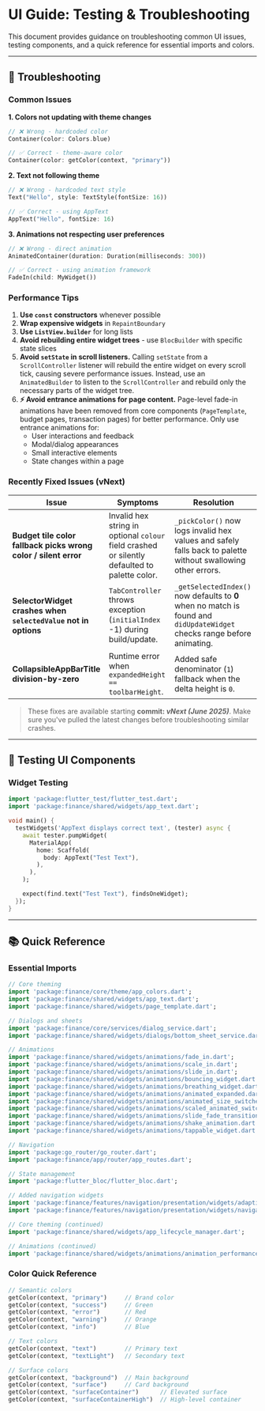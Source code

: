 # UI Guide: Testing & Troubleshooting

This document provides guidance on troubleshooting common UI issues, testing components, and a quick reference for essential imports and colors.

---

## 🔧 Troubleshooting

### Common Issues

**1. Colors not updating with theme changes**
```dart
// ❌ Wrong - hardcoded color
Container(color: Colors.blue)

// ✅ Correct - theme-aware color
Container(color: getColor(context, "primary"))
```

**2. Text not following theme**
```dart
// ❌ Wrong - hardcoded text style
Text("Hello", style: TextStyle(fontSize: 16))

// ✅ Correct - using AppText
AppText("Hello", fontSize: 16)
```

**3. Animations not respecting user preferences**
```dart
// ❌ Wrong - direct animation
AnimatedContainer(duration: Duration(milliseconds: 300))

// ✅ Correct - using animation framework
FadeIn(child: MyWidget())
```

### Performance Tips

1. **Use `const` constructors** whenever possible
2. **Wrap expensive widgets** in `RepaintBoundary`
3. **Use `ListView.builder`** for long lists
4. **Avoid rebuilding entire widget trees** - use `BlocBuilder` with specific state slices
5. **Avoid `setState` in scroll listeners.** Calling `setState` from a `ScrollController` listener will rebuild the entire widget on every scroll tick, causing severe performance issues. Instead, use an `AnimatedBuilder` to listen to the `ScrollController` and rebuild only the necessary parts of the widget tree.
6. **⚡ Avoid entrance animations for page content.** Page-level fade-in animations have been removed from core components (`PageTemplate`, budget pages, transaction pages) for better performance. Only use entrance animations for:
   - User interactions and feedback
   - Modal/dialog appearances  
   - Small interactive elements
   - State changes within a page

### Recently Fixed Issues (vNext)

| Issue | Symptoms | Resolution |
|-------|----------|------------|
| **Budget tile color fallback picks wrong color / silent error** | Invalid hex string in optional `colour` field crashed or silently defaulted to palette color. | `_pickColor()` now logs invalid hex values and safely falls back to palette without swallowing other errors. |
| **SelectorWidget crashes when `selectedValue` not in options** | `TabController` throws exception (`initialIndex` -1) during build/update. | `_getSelectedIndex()` now defaults to **0** when no match is found and `didUpdateWidget` checks range before animating. |
| **CollapsibleAppBarTitle division-by-zero** | Runtime error when `expandedHeight == toolbarHeight`. | Added safe denominator (`1`) fallback when the delta height is `0`. |

> These fixes are available starting **commit: _vNext (June 2025)_**. Make sure you've pulled the latest changes before troubleshooting similar crashes.

---

## 🧪 Testing UI Components

### Widget Testing

```dart
import 'package:flutter_test/flutter_test.dart';
import 'package:finance/shared/widgets/app_text.dart';

void main() {
  testWidgets('AppText displays correct text', (tester) async {
    await tester.pumpWidget(
      MaterialApp(
        home: Scaffold(
          body: AppText("Test Text"),
        ),
      ),
    );

    expect(find.text("Test Text"), findsOneWidget);
  });
}
```

---

## 📚 Quick Reference

### Essential Imports

```dart
// Core theming
import 'package:finance/core/theme/app_colors.dart';
import 'package:finance/shared/widgets/app_text.dart';
import 'package:finance/shared/widgets/page_template.dart';

// Dialogs and sheets
import 'package:finance/core/services/dialog_service.dart';
import 'package:finance/shared/widgets/dialogs/bottom_sheet_service.dart';

// Animations
import 'package:finance/shared/widgets/animations/fade_in.dart';
import 'package:finance/shared/widgets/animations/scale_in.dart';
import 'package:finance/shared/widgets/animations/slide_in.dart';
import 'package:finance/shared/widgets/animations/bouncing_widget.dart';
import 'package:finance/shared/widgets/animations/breathing_widget.dart';
import 'package:finance/shared/widgets/animations/animated_expanded.dart';
import 'package:finance/shared/widgets/animations/animated_size_switcher.dart';
import 'package:finance/shared/widgets/animations/scaled_animated_switcher.dart';
import 'package:finance/shared/widgets/animations/slide_fade_transition.dart';
import 'package:finance/shared/widgets/animations/shake_animation.dart';
import 'package:finance/shared/widgets/animations/tappable_widget.dart';

// Navigation
import 'package:go_router/go_router.dart';
import 'package:finance/app/router/app_routes.dart';

// State management
import 'package:flutter_bloc/flutter_bloc.dart';

// Added navigation widgets
import 'package:finance/features/navigation/presentation/widgets/adaptive_bottom_navigation.dart';
import 'package:finance/features/navigation/presentation/widgets/navigation_customization_content.dart';

// Core theming (continued)
import 'package:finance/shared/widgets/app_lifecycle_manager.dart';

// Animations (continued)
import 'package:finance/shared/widgets/animations/animation_performance_monitor.dart';
```

### Color Quick Reference

```dart
// Semantic colors
getColor(context, "primary")     // Brand color
getColor(context, "success")     // Green
getColor(context, "error")       // Red
getColor(context, "warning")     // Orange
getColor(context, "info")        // Blue

// Text colors
getColor(context, "text")        // Primary text
getColor(context, "textLight")   // Secondary text

// Surface colors
getColor(context, "background")  // Main background
getColor(context, "surface")     // Card background
getColor(context, "surfaceContainer")      // Elevated surface
getColor(context, "surfaceContainerHigh")  // High-level container
``` 